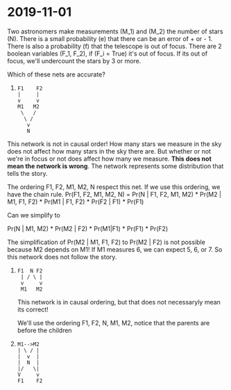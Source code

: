 # 2019-11-01
Two astronomers make measurements \(M_1\) and \(M_2\) the number of stars \(N\). There is a small probability \(e\) that there can be an error of + or - 1. There is also a probability \(f\) that the telescope is out of focus. There are 2 boolean variables \(F_1, F_2\), if \(F_i = True\) it's out of focus. If its out of focus, we'll undercount the stars by 3 or more.

Which of these nets are accurate?

1. ```
   F1    F2
   |     |
   v     v
   M1   M2
    \   /
     \ /
      v
      N
   ```

This network is not in causal order! How many stars we measure in the sky does not affect how  many stars in the sky there are. But whether or not we're in focus or not does affect how many we measure. **This does not mean the network is wrong**. The network represents some distribution that tells the story.

The ordering F1, F2, M1, M2, N respect this net. If we use this ordering, we have the chain rule. Pr(F1, F2, M1, M2, N) = Pr(N | F1, F2, M1, M2) * Pr(M2 | M1, F1, F2) * Pr(M1 | F1, F2) * Pr(F2 | F1) * Pr(F1)

Can we simplify to

Pr(N | M1, M2) * Pr(M2 | F2) * Pr(M1|F1) * Pr(F1) * Pr(F2)

The simplification of Pr(M2 | M1, F1, F2) to Pr(M2 | F2) is not possible because M2 depends on M1! If M1 measures 6, we can expect 5, 6, or 7. So this network does not follow the story.

1. ```
   F1  N F2
    | / \ |
    v     v
    M1   M2
    ```

    This network is in causal ordering, but that does not necessaryly mean its correct!
    
    We'll use the ordering F1, F2, N, M1, M2, notice that the parents are before the children

2. ```
   M1-->M2
   | \ / |
   |  v  |
   |  N  |
   |/   \|
   V     v 
   F1    F2
   ```